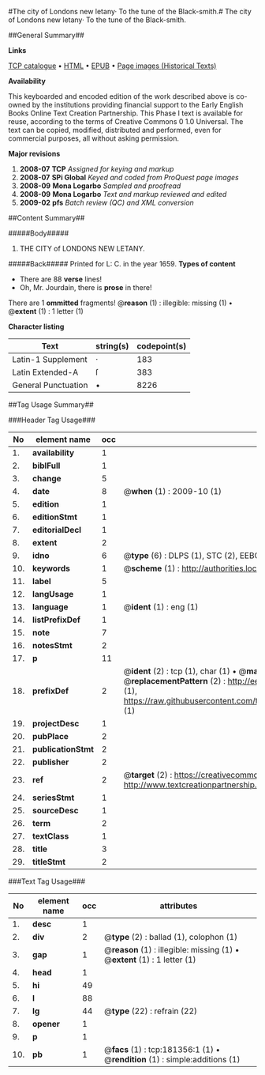 #The city of Londons new letany· To the tune of the Black-smith.#
The city of Londons new letany· To the tune of the Black-smith.

##General Summary##

**Links**

[TCP catalogue](http://www.ota.ox.ac.uk/tcp/)  • 
[HTML](http://tei.it.ox.ac.uk/tcp/Texts-HTML/free/B02/B02214.html)  • 
[EPUB](http://tei.it.ox.ac.uk/tcp/Texts-EPUB/free/B02/B02214.epub) • 
[Page images (Historical Texts)](https://data.historicaltexts.jisc.ac.uk/view?pubId=eebo-99890363e&pageId=eebo-99890363e-181356-1)

**Availability**

This keyboarded and encoded edition of the
	       work described above is co-owned by the institutions
	       providing financial support to the Early English Books
	       Online Text Creation Partnership. This Phase I text is
	       available for reuse, according to the terms of Creative
	       Commons 0 1.0 Universal. The text can be copied,
	       modified, distributed and performed, even for
	       commercial purposes, all without asking permission.

**Major revisions**

1. __2008-07__ __TCP__ *Assigned for keying and markup*
1. __2008-07__ __SPi Global__ *Keyed and coded from ProQuest page images*
1. __2008-09__ __Mona Logarbo__ *Sampled and proofread*
1. __2008-09__ __Mona Logarbo__ *Text and markup reviewed and edited*
1. __2009-02__ __pfs__ *Batch review (QC) and XML conversion*

##Content Summary##

#####Body#####

1. THE CITY of LONDONS NEW LETANY.

#####Back#####
Printed for L: C. in the year 1659.
**Types of content**

  * There are 88 **verse** lines!
  * Oh, Mr. Jourdain, there is **prose** in there!

There are 1 **ommitted** fragments! 
 @__reason__ (1) : illegible: missing (1)  •  @__extent__ (1) : 1 letter (1)

**Character listing**


|Text|string(s)|codepoint(s)|
|---|---|---|
|Latin-1 Supplement|·|183|
|Latin Extended-A|ſ|383|
|General Punctuation|•|8226|

##Tag Usage Summary##

###Header Tag Usage###

|No|element name|occ|attributes|
|---|---|---|---|
|1.|__availability__|1||
|2.|__biblFull__|1||
|3.|__change__|5||
|4.|__date__|8| @__when__ (1) : 2009-10 (1)|
|5.|__edition__|1||
|6.|__editionStmt__|1||
|7.|__editorialDecl__|1||
|8.|__extent__|2||
|9.|__idno__|6| @__type__ (6) : DLPS (1), STC (2), EEBO-CITATION (1), PROQUEST (1), VID (1)|
|10.|__keywords__|1| @__scheme__ (1) : http://authorities.loc.gov/ (1)|
|11.|__label__|5||
|12.|__langUsage__|1||
|13.|__language__|1| @__ident__ (1) : eng (1)|
|14.|__listPrefixDef__|1||
|15.|__note__|7||
|16.|__notesStmt__|2||
|17.|__p__|11||
|18.|__prefixDef__|2| @__ident__ (2) : tcp (1), char (1)  •  @__matchPattern__ (2) : ([0-9\-]+):([0-9IVX]+) (1), (.+) (1)  •  @__replacementPattern__ (2) : http://eebo.chadwyck.com/downloadtiff?vid=$1&page=$2 (1), https://raw.githubusercontent.com/textcreationpartnership/Texts/master/tcpchars.xml#$1 (1)|
|19.|__projectDesc__|1||
|20.|__pubPlace__|2||
|21.|__publicationStmt__|2||
|22.|__publisher__|2||
|23.|__ref__|2| @__target__ (2) : https://creativecommons.org/publicdomain/zero/1.0/ (1), http://www.textcreationpartnership.org/docs/. (1)|
|24.|__seriesStmt__|1||
|25.|__sourceDesc__|1||
|26.|__term__|2||
|27.|__textClass__|1||
|28.|__title__|3||
|29.|__titleStmt__|2||


###Text Tag Usage###

|No|element name|occ|attributes|
|---|---|---|---|
|1.|__desc__|1||
|2.|__div__|2| @__type__ (2) : ballad (1), colophon (1)|
|3.|__gap__|1| @__reason__ (1) : illegible: missing (1)  •  @__extent__ (1) : 1 letter (1)|
|4.|__head__|1||
|5.|__hi__|49||
|6.|__l__|88||
|7.|__lg__|44| @__type__ (22) : refrain (22)|
|8.|__opener__|1||
|9.|__p__|1||
|10.|__pb__|1| @__facs__ (1) : tcp:181356:1 (1)  •  @__rendition__ (1) : simple:additions (1)|
